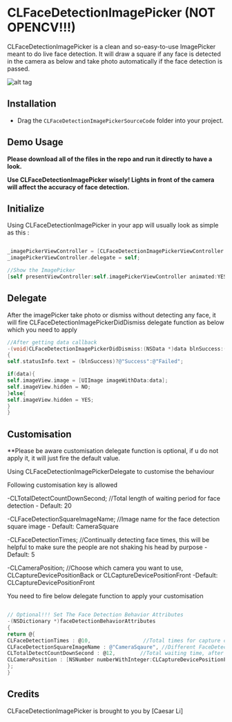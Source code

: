 # CLFaceDetectionImagePicker (NOT OPENCV!!!)

CLFaceDetectionImagePicker is a clean and so-easy-to-use ImagePicker meant to do live face detection. 
It will draw a square if any face is detected in the camera as below and take photo automatically if the face detection is passed.


![alt tag](https://github.com/clisuper/CLFaceDetectionImagePicker/blob/master/screenshot.png)

## Installation
* Drag the `CLFaceDetectionImagePickerSourceCode` folder into your project.


## Demo Usage

**Please download all of the files in the repo and run it directly to have a look.**

**Use CLFaceDetectionImagePicker wisely! Lights in front of the camera will affect the accuracy of face detection.**


## Initialize 
Using CLFaceDetectionImagePicker in your app will usually look as simple as this :


```objective-c

_imagePickerViewController = [CLFaceDetectionImagePickerViewController new];
_imagePickerViewController.delegate = self;

//Show the ImagePicker
[self presentViewController:self.imagePickerViewController animated:YES completion:nil];

```

## Delegate

After the imagePicker take photo or dismiss without detecting any face, it will fire CLFaceDetectionImagePickerDidDismiss delegate function as below which you need to apply

```objective-c
//After getting data callback
-(void)CLFaceDetectionImagePickerDidDismiss:(NSData *)data blnSuccess:(BOOL)blnSuccess
{
self.statusInfo.text = (blnSuccess)?@"Success":@"Failed";

if(data){
self.imageView.image = [UIImage imageWithData:data];
self.imageView.hidden = NO;
}else{
self.imageView.hidden = YES;
}
}
```

## Customisation

**Please be aware customisation delegate function is optional, if u do not apply it, it will just fire the default value.

Using CLFaceDetectionImagePickerDelegate to customise the behaviour

Following customisation key is allowed

-CLTotalDetectCountDownSecond;    //Total length of waiting period for face detection - Default: 20

-CLFaceDetectionSquareImageName;  //Image name for the face detection square image    - Default: CameraSquare

-CLFaceDetectionTimes;            //Continually detecting face times, this will be helpful to make sure the people are not shaking his head by purpose       - Default: 5

-CLCameraPosition;                //Choose which camera you want to use, CLCaptureDevicePositionBack or CLCaptureDevicePositionFront  -Default: CLCaptureDevicePositionFront



You need to fire below delegate function to apply your customisation
```objective-c

// Optional!!! Set The Face Detection Behavior Attributes
-(NSDictionary *)faceDetectionBehaviorAttributes
{
return @{
CLFaceDetectionTimes : @10,                 //Total times for capture clear detected face images to prevent user shake their heads in purpose
CLFaceDetectionSquareImageName : @"CameraSqaure", //Different FaceDetection Square Image. try to use "squarePNG" for different image
CLTotalDetectCountDownSecond : @12,        //Total waiting time, after this value, the picker will auto closed no matter it get face detected or not.
CLCameraPosition : [NSNumber numberWithInteger:CLCaptureDevicePositionFront] //Which camera try to use, Front or back.  CLCaptureDevicePositionBack or CLCaptureDevicePositionFront
};
}

```



## Credits

CLFaceDetectionImagePicker is brought to you by [Caesar Li]